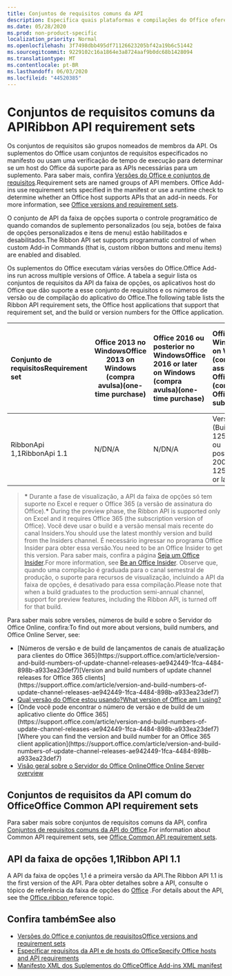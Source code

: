 ```yaml
---
title: Conjuntos de requisitos comuns da API
description: Especifica quais plataformas e compilações do Office oferecem suporte às APIs de faixa de opções dinâmicas.
ms.date: 05/28/2020
ms.prod: non-product-specific
localization_priority: Normal
ms.openlocfilehash: 3f7498dbb495df71126623205bf42a19b6c51442
ms.sourcegitcommit: 9229102c16a1864e3a8724aaf9b0dc68b1428094
ms.translationtype: MT
ms.contentlocale: pt-BR
ms.lasthandoff: 06/03/2020
ms.locfileid: "44520385"
---
```

# <a name="ribbon-api-requirement-sets"></a><span data-ttu-id="95848-103">Conjuntos de requisitos comuns da API</span><span class="sxs-lookup"><span data-stu-id="95848-103">Ribbon API requirement sets</span></span>

<span data-ttu-id="95848-p101">Os conjuntos de requisitos são grupos nomeados de membros da API. Os suplementos do Office usam conjuntos de requisitos especificados no manifesto ou usam uma verificação de tempo de execução para determinar se um host do Office dá suporte para as APIs necessárias para um suplemento. Para saber mais, confira [Versões do Office e conjuntos de requisitos](/office/dev/add-ins/develop/office-versions-and-requirement-sets).</span><span class="sxs-lookup"><span data-stu-id="95848-p101">Requirement sets are named groups of API members. Office Add-ins use requirement sets specified in the manifest or use a runtime check to determine whether an Office host supports APIs that an add-in needs. For more information, see [Office versions and requirement sets](/office/dev/add-ins/develop/office-versions-and-requirement-sets).</span></span>

<span data-ttu-id="95848-107">O conjunto de API da faixa de opções suporta o controle programático de quando comandos de suplemento personalizados (ou seja, botões de faixa de opções personalizados e itens de menu) estão habilitados e desabilitados.</span><span class="sxs-lookup"><span data-stu-id="95848-107">The Ribbon API set supports programmatic control of when custom Add-in Commands (that is, custom ribbon buttons and menu items) are enabled and disabled.</span></span>

<span data-ttu-id="95848-108">Os suplementos do Office executam várias versões do Office.</span><span class="sxs-lookup"><span data-stu-id="95848-108">Office Add-ins run across multiple versions of Office.</span></span> <span data-ttu-id="95848-109">A tabela a seguir lista os conjuntos de requisitos da API da faixa de opções, os aplicativos host do Office que dão suporte a esse conjunto de requisitos e os números de versão ou de compilação do aplicativo do Office.</span><span class="sxs-lookup"><span data-stu-id="95848-109">The following table lists the Ribbon API requirement sets, the Office host applications that support that requirement set, and the build or version numbers for the Office application.</span></span>

|  <span data-ttu-id="95848-110">Conjunto de requisitos</span><span class="sxs-lookup"><span data-stu-id="95848-110">Requirement set</span></span>  | <span data-ttu-id="95848-111">Office 2013 no Windows</span><span class="sxs-lookup"><span data-stu-id="95848-111">Office 2013 on Windows</span></span><br><span data-ttu-id="95848-112">(compra avulsa)</span><span class="sxs-lookup"><span data-stu-id="95848-112">(one-time purchase)</span></span> | <span data-ttu-id="95848-113">Office 2016 ou posterior no Windows</span><span class="sxs-lookup"><span data-stu-id="95848-113">Office 2016 or later on Windows</span></span><br><span data-ttu-id="95848-114">(compra avulsa)</span><span class="sxs-lookup"><span data-stu-id="95848-114">(one-time purchase)</span></span>   | <span data-ttu-id="95848-115">Office no Windows\*</span><span class="sxs-lookup"><span data-stu-id="95848-115">Office on Windows\*</span></span><br><span data-ttu-id="95848-116">(conectado à assinatura do Office 365)</span><span class="sxs-lookup"><span data-stu-id="95848-116">(connected to Office 365 subscription)</span></span> |  <span data-ttu-id="95848-117">Office no iPad</span><span class="sxs-lookup"><span data-stu-id="95848-117">Office on iPad</span></span><br><span data-ttu-id="95848-118">(conectado à assinatura do Office 365)</span><span class="sxs-lookup"><span data-stu-id="95848-118">(connected to Office 365 subscription)</span></span>  |  <span data-ttu-id="95848-119">Office no Mac\*</span><span class="sxs-lookup"><span data-stu-id="95848-119">Office on Mac\*</span></span><br><span data-ttu-id="95848-120">(conectado à assinatura do Office 365)</span><span class="sxs-lookup"><span data-stu-id="95848-120">(connected to Office 365 subscription)</span></span>  | <span data-ttu-id="95848-121">Office na Web\*</span><span class="sxs-lookup"><span data-stu-id="95848-121">Office on the web\*</span></span>  |  <span data-ttu-id="95848-122">Servidor do Office Online</span><span class="sxs-lookup"><span data-stu-id="95848-122">Office Online Server</span></span>  |
|:-----|-----|:-----|:-----|:-----|:-----|:-----|:-----|
| <span data-ttu-id="95848-123">RibbonApi 1,1</span><span class="sxs-lookup"><span data-stu-id="95848-123">RibbonApi 1.1</span></span>  | <span data-ttu-id="95848-124">N/D</span><span class="sxs-lookup"><span data-stu-id="95848-124">N/A</span></span> | <span data-ttu-id="95848-125">N/D</span><span class="sxs-lookup"><span data-stu-id="95848-125">N/A</span></span> | <span data-ttu-id="95848-126">Versão 2002 (Build 12527,20264) ou posterior</span><span class="sxs-lookup"><span data-stu-id="95848-126">Version 2002 (Build 12527.20264) or later</span></span> | <span data-ttu-id="95848-127">16,38 ou posterior</span><span class="sxs-lookup"><span data-stu-id="95848-127">16.38 or later</span></span> | <span data-ttu-id="95848-128">N/A</span><span class="sxs-lookup"><span data-stu-id="95848-128">N/A</span></span> | <span data-ttu-id="95848-129">Fevereiro de 2020</span><span class="sxs-lookup"><span data-stu-id="95848-129">February 2020</span></span> | <span data-ttu-id="95848-130">N/A</span><span class="sxs-lookup"><span data-stu-id="95848-130">N/A</span></span>|

> <span data-ttu-id="95848-131">**&#42;** Durante a fase de visualização, a API da faixa de opções só tem suporte no Excel e requer o Office 365 (a versão de assinatura do Office).</span><span class="sxs-lookup"><span data-stu-id="95848-131">**&#42;** During the preview phase, the Ribbon API is supported only on Excel and it requires Office 365 (the subscription version of Office).</span></span> <span data-ttu-id="95848-132">Você deve usar o build e a versão mensal mais recente do canal Insiders.</span><span class="sxs-lookup"><span data-stu-id="95848-132">You should use the latest monthly version and build from the Insiders channel.</span></span> <span data-ttu-id="95848-133">É necessário ingressar no programa Office Insider para obter essa versão.</span><span class="sxs-lookup"><span data-stu-id="95848-133">You need to be an Office Insider to get this version.</span></span> <span data-ttu-id="95848-134">Para saber mais, confira a página [Seja um Office Insider](https://products.office.com/office-insider?tab=tab-1).</span><span class="sxs-lookup"><span data-stu-id="95848-134">For more information, see [Be an Office Insider](https://products.office.com/office-insider?tab=tab-1).</span></span> <span data-ttu-id="95848-135">Observe que, quando uma compilação é graduada para o canal semestral de produção, o suporte para recursos de visualização, incluindo a API da faixa de opções, é desativado para essa compilação.</span><span class="sxs-lookup"><span data-stu-id="95848-135">Please note that when a build graduates to the production semi-annual channel, support for preview features, including the Ribbon API, is turned off for that build.</span></span>

<span data-ttu-id="95848-136">Para saber mais sobre versões, números de build e sobre o Servidor do Office Online, confira:</span><span class="sxs-lookup"><span data-stu-id="95848-136">To find out more about versions, build numbers, and Office Online Server, see:</span></span>

- <span data-ttu-id="95848-137">
  [Números de versão e de build de lançamentos de canais de atualização para clientes do Office 365](https://support.office.com/article/version-and-build-numbers-of-update-channel-releases-ae942449-1fca-4484-898b-a933ea23def7)</span><span class="sxs-lookup"><span data-stu-id="95848-137">[Version and build numbers of update channel releases for Office 365 clients](https://support.office.com/article/version-and-build-numbers-of-update-channel-releases-ae942449-1fca-4484-898b-a933ea23def7)</span></span>
- [<span data-ttu-id="95848-138">Qual versão do Office estou usando?</span><span class="sxs-lookup"><span data-stu-id="95848-138">What version of Office am I using?</span></span>](https://support.office.com/article/What-version-of-Office-am-I-using-932788b8-a3ce-44bf-bb09-e334518b8b19)
- <span data-ttu-id="95848-139">
  [Onde você pode encontrar o número de versão e de build de um aplicativo cliente do Office 365](https://support.office.com/article/version-and-build-numbers-of-update-channel-releases-ae942449-1fca-4484-898b-a933ea23def7)</span><span class="sxs-lookup"><span data-stu-id="95848-139">[Where you can find the version and build number for an Office 365 client application](https://support.office.com/article/version-and-build-numbers-of-update-channel-releases-ae942449-1fca-4484-898b-a933ea23def7)</span></span>
- [<span data-ttu-id="95848-140">Visão geral sobre o Servidor do Office Online</span><span class="sxs-lookup"><span data-stu-id="95848-140">Office Online Server overview</span></span>](/officeonlineserver/office-online-server-overview)

## <a name="office-common-api-requirement-sets"></a><span data-ttu-id="95848-141">Conjuntos de requisitos da API comum do Office</span><span class="sxs-lookup"><span data-stu-id="95848-141">Office Common API requirement sets</span></span>

<span data-ttu-id="95848-142">Para saber mais sobre conjuntos de requisitos comuns da API, confira [Conjuntos de requisitos comuns da API do Office](office-add-in-requirement-sets.md).</span><span class="sxs-lookup"><span data-stu-id="95848-142">For information about Common API requirement sets, see [Office Common API requirement sets](office-add-in-requirement-sets.md).</span></span>

## <a name="ribbon-api-11"></a><span data-ttu-id="95848-143">API da faixa de opções 1,1</span><span class="sxs-lookup"><span data-stu-id="95848-143">Ribbon API 1.1</span></span>

<span data-ttu-id="95848-144">A API da faixa de opções 1,1 é a primeira versão da API.</span><span class="sxs-lookup"><span data-stu-id="95848-144">The Ribbon API 1.1 is the first version of the API.</span></span> <span data-ttu-id="95848-145">Para obter detalhes sobre a API, consulte o tópico de referência da faixa de opções do [Office](/javascript/api/office/office.ribbon) .</span><span class="sxs-lookup"><span data-stu-id="95848-145">For details about the API, see the [Office.ribbon ](/javascript/api/office/office.ribbon) reference topic.</span></span>

## <a name="see-also"></a><span data-ttu-id="95848-146">Confira também</span><span class="sxs-lookup"><span data-stu-id="95848-146">See also</span></span>

- [<span data-ttu-id="95848-147">Versões do Office e conjuntos de requisitos</span><span class="sxs-lookup"><span data-stu-id="95848-147">Office versions and requirement sets</span></span>](/office/dev/add-ins/develop/office-versions-and-requirement-sets)
- [<span data-ttu-id="95848-148">Especificar requisitos da API e de hosts do Office</span><span class="sxs-lookup"><span data-stu-id="95848-148">Specify Office hosts and API requirements</span></span>](/office/dev/add-ins/develop/specify-office-hosts-and-api-requirements)
- [<span data-ttu-id="95848-149">Manifesto XML dos Suplementos do Office</span><span class="sxs-lookup"><span data-stu-id="95848-149">Office Add-ins XML manifest</span></span>](/office/dev/add-ins/develop/add-in-manifests)
